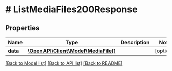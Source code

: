 # # ListMediaFiles200Response

## Properties

Name | Type | Description | Notes
------------ | ------------- | ------------- | -------------
**data** | [**\OpenAPI\Client\Model\MediaFile[]**](MediaFile.md) |  | [optional]

[[Back to Model list]](../../README.md#models) [[Back to API list]](../../README.md#endpoints) [[Back to README]](../../README.md)
